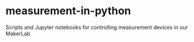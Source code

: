 # measurement-in-python
Scripts and Jupyter notebooks for controlling measurement devices in our MakerLab
